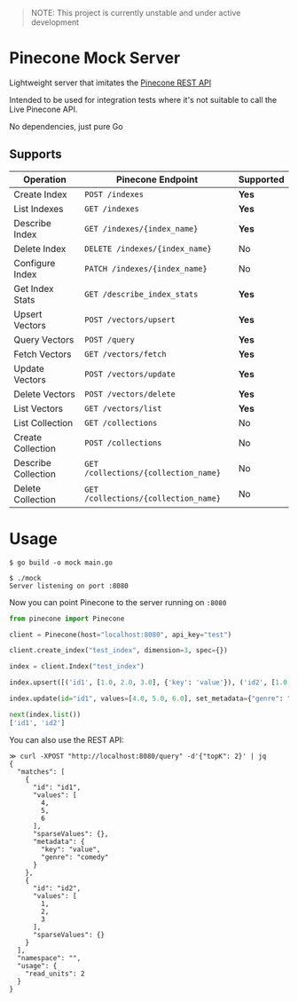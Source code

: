 > NOTE: This project is currently unstable and under active development

# Pinecone Mock Server

Lightweight server that imitates the [Pinecone REST API](https://docs.pinecone.io/reference/api/introduction)

Intended to be used for integration tests where it's not suitable to call the Live Pinecone API.

No dependencies, just pure Go

## Supports

| Operation | Pinecone Endpoint | Supported |
| --------- | ----------------- | --------- |
| Create Index | `POST /indexes`  | **Yes** |
| List Indexes | `GET /indexes`   | **Yes** |
| Describe Index | `GET /indexes/{index_name}` | **Yes** |
| Delete Index | `DELETE /indexes/{index_name}` | No |
| Configure Index | `PATCH /indexes/{index_name}` | No |
| Get Index Stats| `GET /describe_index_stats` | **Yes** |
| Upsert Vectors | `POST /vectors/upsert` | **Yes** |
| Query Vectors | `POST /query` | **Yes** |
| Fetch Vectors | `GET /vectors/fetch` | **Yes** |
| Update Vectors | `POST /vectors/update` | **Yes** |
| Delete Vectors | `POST /vectors/delete` | **Yes** |
| List Vectors | `GET /vectors/list` | **Yes** |
| List Collection | `GET /collections` | No |
| Create Collection | `POST /collections` | No |
| Describe Collection | `GET /collections/{collection_name}` | No |
| Delete Collection | `GET /collections/{collection_name}` | No |


# Usage

```
$ go build -o mock main.go

$ ./mock
Server listening on port :8080
```

Now you can point Pinecone to the server running on `:8080`

```python
from pinecone import Pinecone

client = Pinecone(host="localhost:8080", api_key="test")

client.create_index("test_index", dimension=3, spec={})

index = client.Index("test_index")

index.upsert([('id1', [1.0, 2.0, 3.0], {'key': 'value'}), ('id2', [1.0, 2.0, 3.0])], namespace="test")

index.update(id="id1", values=[4.0, 5.0, 6.0], set_metadata={"genre": "comedy"}, namespace="test")

next(index.list())
['id1', 'id2']
```

You can also use the REST API:

```
≫ curl -XPOST "http://localhost:8080/query" -d'{"topK": 2}' | jq
{
  "matches": [
    {
      "id": "id1",
      "values": [
        4,
        5,
        6
      ],
      "sparseValues": {},
      "metadata": {
        "key": "value",
        "genre": "comedy"
      }
    },
    {
      "id": "id2",
      "values": [
        1,
        2,
        3
      ],
      "sparseValues": {}
    }
  ],
  "namespace": "",
  "usage": {
    "read_units": 2
  }
}
```
